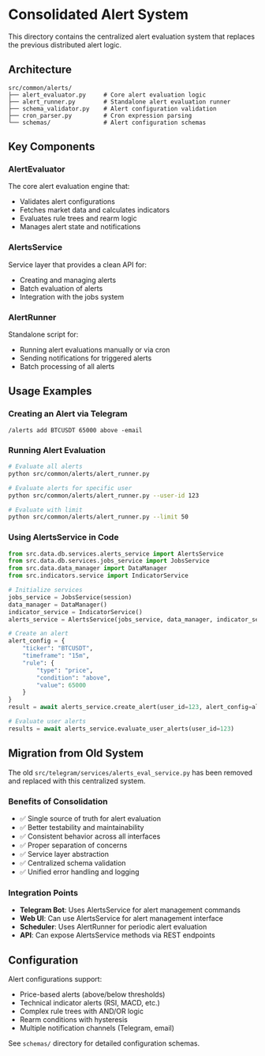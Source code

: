 # Consolidated Alert System

This directory contains the centralized alert evaluation system that replaces the previous distributed alert logic.

## Architecture

```
src/common/alerts/
├── alert_evaluator.py     # Core alert evaluation logic
├── alert_runner.py        # Standalone alert evaluation runner
├── schema_validator.py    # Alert configuration validation
├── cron_parser.py         # Cron expression parsing
└── schemas/               # Alert configuration schemas
```

## Key Components

### AlertEvaluator
The core alert evaluation engine that:
- Validates alert configurations
- Fetches market data and calculates indicators
- Evaluates rule trees and rearm logic
- Manages alert state and notifications

### AlertsService
Service layer that provides a clean API for:
- Creating and managing alerts
- Batch evaluation of alerts
- Integration with the jobs system

### AlertRunner
Standalone script for:
- Running alert evaluations manually or via cron
- Sending notifications for triggered alerts
- Batch processing of all alerts

## Usage Examples

### Creating an Alert via Telegram
```
/alerts add BTCUSDT 65000 above -email
```

### Running Alert Evaluation
```bash
# Evaluate all alerts
python src/common/alerts/alert_runner.py

# Evaluate alerts for specific user
python src/common/alerts/alert_runner.py --user-id 123

# Evaluate with limit
python src/common/alerts/alert_runner.py --limit 50
```

### Using AlertsService in Code
```python
from src.data.db.services.alerts_service import AlertsService
from src.data.db.services.jobs_service import JobsService
from src.data.data_manager import DataManager
from src.indicators.service import IndicatorService

# Initialize services
jobs_service = JobsService(session)
data_manager = DataManager()
indicator_service = IndicatorService()
alerts_service = AlertsService(jobs_service, data_manager, indicator_service)

# Create an alert
alert_config = {
    "ticker": "BTCUSDT",
    "timeframe": "15m",
    "rule": {
        "type": "price",
        "condition": "above",
        "value": 65000
    }
}
result = await alerts_service.create_alert(user_id=123, alert_config=alert_config)

# Evaluate user alerts
results = await alerts_service.evaluate_user_alerts(user_id=123)
```

## Migration from Old System

The old `src/telegram/services/alerts_eval_service.py` has been removed and replaced with this centralized system.

### Benefits of Consolidation
- ✅ Single source of truth for alert evaluation
- ✅ Better testability and maintainability
- ✅ Consistent behavior across all interfaces
- ✅ Proper separation of concerns
- ✅ Service layer abstraction
- ✅ Centralized schema validation
- ✅ Unified error handling and logging

### Integration Points
- **Telegram Bot**: Uses AlertsService for alert management commands
- **Web UI**: Can use AlertsService for alert management interface
- **Scheduler**: Uses AlertRunner for periodic alert evaluation
- **API**: Can expose AlertsService methods via REST endpoints

## Configuration

Alert configurations support:
- Price-based alerts (above/below thresholds)
- Technical indicator alerts (RSI, MACD, etc.)
- Complex rule trees with AND/OR logic
- Rearm conditions with hysteresis
- Multiple notification channels (Telegram, email)

See `schemas/` directory for detailed configuration schemas.
